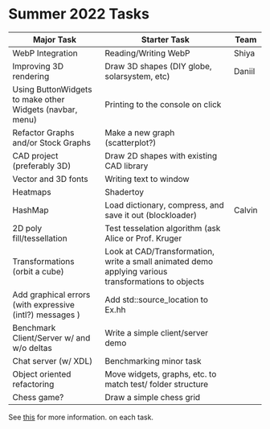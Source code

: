 # Summer 2022 Tasks

| Major Task                                               | Starter Task                                                                                        | Team   |
| -------------------------------------------------------- | --------------------------------------------------------------------------------------------------- | ------ |
| WebP Integration                                         | Reading/Writing WebP                                                                                |   Shiya | 
| Improving 3D rendering                                   | Draw 3D shapes (DIY globe, solarsystem, etc)                                                        |      Daniil  |
| Using ButtonWidgets to make other Widgets (navbar, menu) | Printing to the console on click                                                                    |        |
| Refactor Graphs and/or Stock Graphs                      | Make a new graph (scatterplot?)                                                                     |        |
| CAD project (preferably 3D)                              | Draw 2D shapes with existing CAD library                                                            |        |
| Vector and 3D fonts                                      | Writing text to window                                                                              |        |
| Heatmaps                                                 | Shadertoy                                                                                           |        |
| HashMap                                                  | Load dictionary, compress, and save it out (blockloader)                                            | Calvin |
| 2D poly fill/tessellation                                | Test tesselation algorithm (ask Alice or Prof. Kruger                                               |        |
| Transformations (orbit a cube)                           | Look at CAD/Transformation, write a small animated demo applying various transformations to objects |        |
| Add graphical errors (with expressive (intl?) messages ) | Add std::source_location to Ex.hh                                                                   |        |
| Benchmark Client/Server w/ and w/o deltas                | Write a simple client/server demo                                                                   |        |
| Chat server (w/ XDL)                                     | Benchmarking minor task                                                                             |        |
| Object oriented refactoring                              | Move widgets, graphs, etc. to match test/ folder structure                                          |        |
| Chess game?                                              | Draw a simple chess grid                                                                            |        |

See [this](../TODO.md#todo) for more information. on each task.
